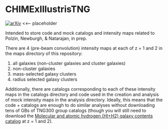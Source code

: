 # CHIMExIllustrisTNG
[![arXiv](https://img.shields.io/badge/arXiv-XXXX.XXXXX-b31b1b)](https://arxiv.org/abs/XXXX.XXXXX) <<-- placeholder

Intended to store code and mock catalogs and intensity maps related to Polzin, Newburgh, & Natarajan, in prep.

There are 4 (pre-beam convolution) intensity maps at each of z = 1 and 2 in the maps directory of this repository:
1. all galaxies (non-cluster galaxies and cluster galaxies)
2. non-cluster galaxies
3. mass-selected galaxy clusters
4. radius selected galaxy clusters

Additionally, there are catalogs corresponding to each of these intensity maps in the catalogs directory and code used in the creation and analysis of mock intensity maps in the analysis directory. Ideally, this means that the code + catalogs are enough to do similar analyses without downloading tens of GBs of TNG300 group catalogs (though you will still need to download the [Molecular and atomic hydrogen (HI+H2) galaxy contents catalog](https://www.tng-project.org/data/docs/specifications/#sec5i) at z = 1 and 2).
